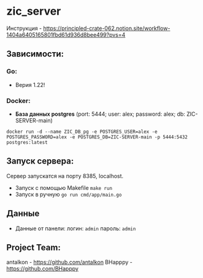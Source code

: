 # zic_server

 Инструкция - https://principled-crate-062.notion.site/workflow-1404a6405165801fbd61d936d8bee499?pvs=4
## Зависимости:
### Go:
- Верия 1.22!

### Docker:
- **База данных postgres** (port: 5444; user: alex; password: alex; db: ZIC-SERVER-main)
```
docker run -d --name ZIC_DB_pg -e POSTGRES_USER=alex -e POSTGRES_PASSWORD=alex -e POSTGRES_DB=ZIC-SERVER-main -p 5444:5432 postgres:latest
```

## Запуск сервера:
Сервер запускатся на порту 8385, localhost.
- Запуск с помощью Makefile
```make run```
- Запуск в ручную
```go run cmd/app/main.go```

## Данные
- Данные от панели:
логин: `admin`
пароль: `admin`

## Project Team:
antalkon - https://github.com/antalkon
BHapppy - https://github.com/BHapppy